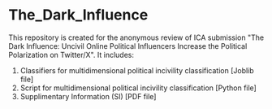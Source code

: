 # The_Dark_Influence
This repository is created for the anonymous review of ICA submission "The Dark Influence: Uncivil Online Political Influencers
Increase the Political Polarization on Twitter/X". It includes:
1. Classifiers for multidimensional political incivility classification [Joblib file]
2. Script for multidimensional political incivility classification [Python file]
3. Supplimentary Information (SI) [PDF file]
